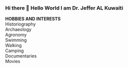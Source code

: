 ### Hi there 👋 Hello World I am Dr. Jeffer AL Kuwaiti

<body>
<p><strong>HOBBIES AND INTERESTS</strong><br />
Historiography<br />
Archaeology<br />
Agronomy<br />
Swimming<br />
Walking<br />
Camping<br />
Documentaries<br />
Movies</p>




<!--
**JefferAlKuwaiti/JefferAlKuwaiti** is a ✨ _special_ ✨ repository because its `README.md` (this file) appears on your GitHub profile.

Here are some ideas to get you started:

- 🔭 I’m currently working on ...
- 🌱 I’m currently learning ...
- 👯 I’m looking to collaborate on ...
- 🤔 I’m looking for help with ...
- 💬 Ask me about ...
- 📫 How to reach me: ...
- 😄 Pronouns: ...
- ⚡ Fun fact: ...
-->
